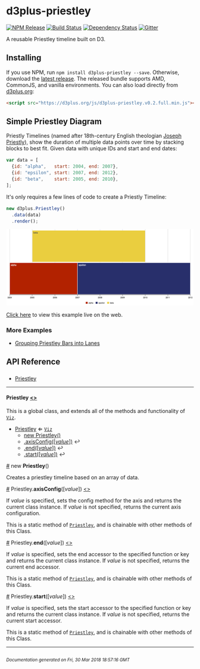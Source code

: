 # d3plus-priestley

[![NPM Release](http://img.shields.io/npm/v/d3plus-priestley.svg?style=flat)](https://www.npmjs.org/package/d3plus-priestley) [![Build Status](https://travis-ci.org/d3plus/d3plus-priestley.svg?branch=master)](https://travis-ci.org/d3plus/d3plus-priestley) [![Dependency Status](http://img.shields.io/david/d3plus/d3plus-priestley.svg?style=flat)](https://david-dm.org/d3plus/d3plus-priestley) [![Gitter](https://img.shields.io/badge/-chat_on_gitter-brightgreen.svg?style=flat&logo=gitter-white)](https://gitter.im/d3plus/) 

A reusable Priestley timeline built on D3.

## Installing

If you use NPM, run `npm install d3plus-priestley --save`. Otherwise, download the [latest release](https://github.com/d3plus/d3plus-priestley/releases/latest). The released bundle supports AMD, CommonJS, and vanilla environments. You can also load directly from [d3plus.org](https://d3plus.org):

```html
<script src="https://d3plus.org/js/d3plus-priestley.v0.2.full.min.js"></script>
```


## Simple Priestley Diagram

Priestly Timelines (named after 18th-century English theologian [Joseph Priestly](https://en.wikipedia.org/wiki/Joseph_Priestley)), show the duration of multiple data points over time by stacking blocks to best fit. Given data with unique IDs and start and end dates:

```js
var data = [
  {id: "alpha",   start: 2004, end: 2007},
  {id: "epsilon", start: 2007, end: 2012},
  {id: "beta",    start: 2005, end: 2010},
];
```

It's only requires a few lines of code to create a Priestly Timeline:

```js
new d3plus.Priestley()
  .data(data)
  .render();
```


[<kbd><img src="/example/getting-started.png" width="990px" /></kbd>](https://d3plus.org/examples/d3plus-priestley/getting-started/)

[Click here](https://d3plus.org/examples/d3plus-priestley/getting-started/) to view this example live on the web.


### More Examples

 * [Grouping Priestley Bars into Lanes](http://d3plus.org/examples/d3plus-priestley/grouping/)

## API Reference

##### 
* [Priestley](#Priestley)

---

<a name="Priestley"></a>
#### **Priestley** [<>](https://github.com/d3plus/d3plus-priestley/blob/master/src/Priestley.js#L15)


This is a global class, and extends all of the methods and functionality of [<code>Viz</code>](https://github.com/d3plus/d3plus-viz#Viz).


* [Priestley](#Priestley) ⇐ [<code>Viz</code>](https://github.com/d3plus/d3plus-viz#Viz)
    * [new Priestley()](#new_Priestley_new)
    * [.axisConfig([*value*])](#Priestley.axisConfig) ↩︎
    * [.end([*value*])](#Priestley.end) ↩︎
    * [.start([*value*])](#Priestley.start) ↩︎


<a name="new_Priestley_new" href="#new_Priestley_new">#</a> new **Priestley**()

Creates a priestley timeline based on an array of data.





<a name="Priestley.axisConfig" href="#Priestley.axisConfig">#</a> Priestley.**axisConfig**([*value*]) [<>](https://github.com/d3plus/d3plus-priestley/blob/master/src/Priestley.js#L140)

If *value* is specified, sets the config method for the axis and returns the current class instance. If *value* is not specified, returns the current axis configuration.


This is a static method of [<code>Priestley</code>](#Priestley), and is chainable with other methods of this Class.


<a name="Priestley.end" href="#Priestley.end">#</a> Priestley.**end**([*value*]) [<>](https://github.com/d3plus/d3plus-priestley/blob/master/src/Priestley.js#L150)

If *value* is specified, sets the end accessor to the specified function or key and returns the current class instance. If *value* is not specified, returns the current end accessor.


This is a static method of [<code>Priestley</code>](#Priestley), and is chainable with other methods of this Class.


<a name="Priestley.start" href="#Priestley.start">#</a> Priestley.**start**([*value*]) [<>](https://github.com/d3plus/d3plus-priestley/blob/master/src/Priestley.js#L168)

If *value* is specified, sets the start accessor to the specified function or key and returns the current class instance. If *value* is not specified, returns the current start accessor.


This is a static method of [<code>Priestley</code>](#Priestley), and is chainable with other methods of this Class.

---



###### <sub>Documentation generated on Fri, 30 Mar 2018 18:57:16 GMT</sub>
